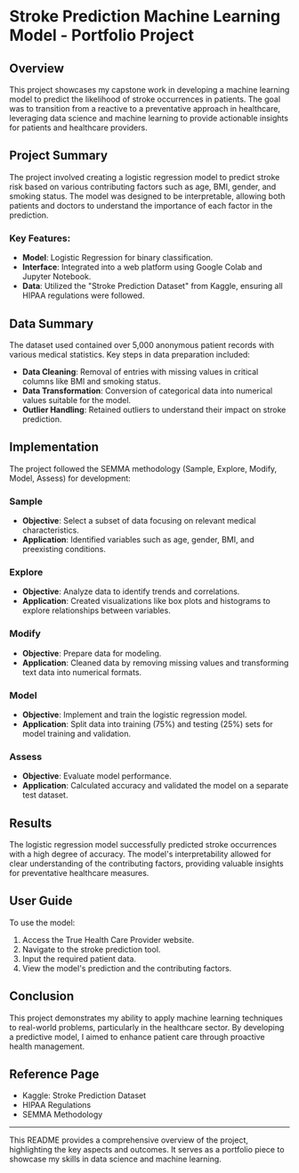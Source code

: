 # Stroke Prediction Machine Learning Model - Portfolio Project

## Overview
This project showcases my capstone work in developing a machine learning model to predict the likelihood of stroke occurrences in patients. The goal was to transition from a reactive to a preventative approach in healthcare, leveraging data science and machine learning to provide actionable insights for patients and healthcare providers.

## Project Summary
The project involved creating a logistic regression model to predict stroke risk based on various contributing factors such as age, BMI, gender, and smoking status. The model was designed to be interpretable, allowing both patients and doctors to understand the importance of each factor in the prediction.

### Key Features:
- **Model**: Logistic Regression for binary classification.
- **Interface**: Integrated into a web platform using Google Colab and Jupyter Notebook.
- **Data**: Utilized the "Stroke Prediction Dataset" from Kaggle, ensuring all HIPAA regulations were followed.

## Data Summary
The dataset used contained over 5,000 anonymous patient records with various medical statistics. Key steps in data preparation included:
- **Data Cleaning**: Removal of entries with missing values in critical columns like BMI and smoking status.
- **Data Transformation**: Conversion of categorical data into numerical values suitable for the model.
- **Outlier Handling**: Retained outliers to understand their impact on stroke prediction.

## Implementation
The project followed the SEMMA methodology (Sample, Explore, Modify, Model, Assess) for development:

### Sample
- **Objective**: Select a subset of data focusing on relevant medical characteristics.
- **Application**: Identified variables such as age, gender, BMI, and preexisting conditions.

### Explore
- **Objective**: Analyze data to identify trends and correlations.
- **Application**: Created visualizations like box plots and histograms to explore relationships between variables.

### Modify
- **Objective**: Prepare data for modeling.
- **Application**: Cleaned data by removing missing values and transforming text data into numerical formats.

### Model
- **Objective**: Implement and train the logistic regression model.
- **Application**: Split data into training (75%) and testing (25%) sets for model training and validation.

### Assess
- **Objective**: Evaluate model performance.
- **Application**: Calculated accuracy and validated the model on a separate test dataset.

## Results
The logistic regression model successfully predicted stroke occurrences with a high degree of accuracy. The model's interpretability allowed for clear understanding of the contributing factors, providing valuable insights for preventative healthcare measures.

## User Guide
To use the model:
1. Access the True Health Care Provider website.
2. Navigate to the stroke prediction tool.
3. Input the required patient data.
4. View the model's prediction and the contributing factors.

## Conclusion
This project demonstrates my ability to apply machine learning techniques to real-world problems, particularly in the healthcare sector. By developing a predictive model, I aimed to enhance patient care through proactive health management.

## Reference Page
- Kaggle: Stroke Prediction Dataset
- HIPAA Regulations
- SEMMA Methodology

---

This README provides a comprehensive overview of the project, highlighting the key aspects and outcomes. It serves as a portfolio piece to showcase my skills in data science and machine learning.
